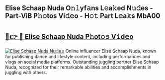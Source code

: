 ## Elise Schaap Nuda O𝚗𝚕yf𝚊ns L𝚎a𝚔ed N𝚞𝚍es - Part-ViB P𝚑𝚘tos Vi𝚍𝚎o - H𝚘𝚝 Part L𝚎a𝚔s MbA00

# <h2><a href="http://kf7997e.oniu.top/?m=Elise+Schaap+Nuda">🔗👉 🔴 Elise Schaap Nuda P𝚑ot𝚘𝚜 V𝚒d𝚎o</a></h2>

[![Elise Schaap Nuda Nu𝚍e𝚜](https://i.imgur.com/0qMVB7G.gif)](http://kf7997e.oniu.top/?m=Elise+Schaap+Nuda)
Online influencer Elise Schaap Nuda, known for publishing dance and lifestyle content, including performances and vlogs on social media platforms. Outstanding juggling partner Elise Schaap Nuda, recognized for their remarkable abilities and accomplishments in juggling with others.  
